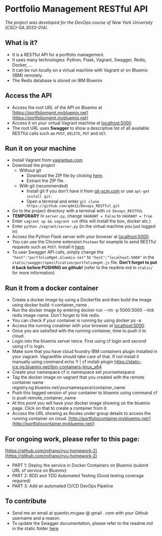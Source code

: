 # Portfolio Management RESTful API
*The project was developed for the DevOps course of New York University (CSCI-GA.3033-014).*

## What is it?
- It is a RESTful API for a portfolio management.
- It uses many technologies: Python, Flask, Vagrant, Swagger, Redis, Docker, ...
- It can be run locally on a virtual machine with Vagrant or on Bluemix (IBM) remotely.
- The Redis database is stored on IBM Bluemix

## Access the API
- Access the root URL of the API on Bluemix at [https://portfoliomgmt.mybluemix.net](https://portfoliomgmt.mybluemix.net)
- Access it on your virtual Vagrant machine at [localhost:5000](localhost:5000)
- The root URL uses **Swagger** to show a descriptive list of all available RESTful calls such as `POST`, `DELETE`, `PUT` and `GET`.

## Run it on your machine
- Install Vagrant from [vagrantup.com](https://www.vagrantup.com/downloads.html)
- Download the project
  - Without git
    - Download the ZIP file by clicking [here](https://github.com/qdm12/Devops_RESTful/archive/master.zip).
    - Extract the ZIP file.
  - With git (recommended)
    - Install git if you don't have it from [git-scm.com](https://git-scm.com/downloads) or use `apt-get install git`.
    - Open a terminal and enter `git clone https://github.com/qdm12/Devops_RESTful.git`
- Go to the project directory with a terminal with `cd Devops_RESTFUL`
- **TEMPORARY** In `server.py`, change `VAGRANT = False` to `VAGRANT = True`
- Enter `vagrant up && vagrant ssh` (this will install the box, docker etc.)
- Enter `python /vagrant/server.py` (in the virtual machine you just logged in)
- Access the Python Flask server with your browser at [localhost:5000](localhost:5000).
- You can use the Chrome extension `Postman` for example to send RESTful requests such as `POST`. Install it [here](https://chrome.google.com/webstore/detail/postman/fhbjgbiflinjbdggehcddcbncdddomop?hl=en).
- To user Swagger API calls, simply change the `"host":"portfolioMgmt.bluemix.net"` to `"host":"localhost:5000"` in the `static/swagger/specification/portfoliomgmt.js` file. **Don't forget to put it back before PUSHING on github!** (refer to the readme.md in `static/` for more information)

## Run it from a docker container
- Create a docker image by using a Dockerfile and then build the image using docker build -t container_name .
- Run the docker image by entering docker run --rm -p 5000:5000 --link redis image-name. Don't forget to link redis.
- You can check if your container is running by using docker ps -a
- Access the running conatiner  with your browser at [localhost:5000](localhost:5000).
- Once you are satisfied with the running container, time to push it to cloud.
- Login into the bluemix server twice. First using cf login and second using cf ic login.
- Make sure that you have cloud foundry IBM containers plugin installed in your vagrant. Vagrantfile should take care of that. If not install it manually using command echo Y | cf install-plugin https://static-ice.ng.bluemix.net/ibm-containers-linux_x64
- Create your namespace cf ic namespace set yournamespace
- Tag the docker image on vagrant that you created with the remote container name registry.ng.bluemix.net/yournamespace/container_name
- Push this tagged version of your container to bluemix using command cf ic push remote_container_name
- At this point you will have your docker image showing on the bluemix page. Click on that to create a container from it.
- Access the URL showing as Routes under group details to access the running container on cloud. [http://portfoliocontainer.mybluemix.net/](http://portfoliocontainer.mybluemix.net/)

## For ongoing work, please refer to this page:
[https://github.com/rofrano/nyu-homework-2](https://github.com/rofrano/nyu-homework-2)
- PART 1: Deploy the service in Docker Containers on Bluemix (submit URL of service on Bluemix)
- PART 2: BDD and TDD Automated Testing (Good testing coverage required)
- PART 3: Add an automated CI/CD DevOps Pipeline

## To contribute
- Send me an email at quentin.mcgaw @ gmail . com with your Github username and a reason.
- To update the Swagger documentation, please refer to the readme.md in the static folder [here](https://github.com/qdm12/Devops_RESTful/tree/master/static)
